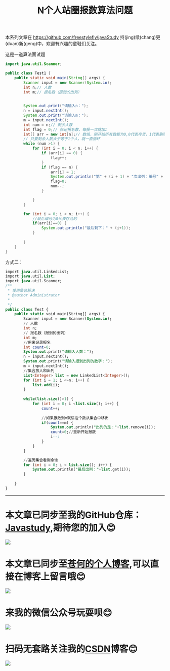 ﻿---
layout: post
title: N个人站圈报数算法问题
categories: Java语言核心
description: N个人站圈报数算法问题
keywords: java, 语言核心，算法
---

本系列文章在 <https://github.com/freestylefly/javaStudy> 持(jing)续(chang)更(duan)新(geng)中，欢迎有兴趣的童鞋们关注。

这是一道算法面试题
```java
import java.util.Scanner;

public class Test1 {
	public static void main(String[] args) {
		Scanner input = new Scanner(System.in);
		int n;// 人数
		int m;// 报名数（报到的出列）
		

		System.out.print("请输入n：");
		n = input.nextInt();
		System.out.print("请输入m：");
		m = input.nextInt();
		int num = n;// 剩余人数
		int flag = 0;// 标记报名数，每报一次就加1
		int[] arr = new int[n];// 数组，刚开始所有数都为0,0代表存货，1代表删除该元素
		// 只要剩余人数大于等于1个人，就一直循环
		while (num >1) {
			for (int i = 0; i < n; i++) {
				if (arr[i] == 0) {
					flag++;
				}
				if (flag == m) {
					arr[i] = 1;
					System.out.println("第" + (i + 1) + "次出列：编号" + (i+1));
					flag=0;
					num--;
				}

			}
		}

		for (int i = 0; i < n; i++) {
			//最后编号为0代表存活的
			if(arr[i]==0) {
				System.out.println("最后剩下：" + (i+1));
			}
			
		}
	}
}

```

方式二：

```sql
import java.util.LinkedList;
import java.util.List;
import java.util.Scanner;
/**
 * 使用集合解决
 * @author Administrator
 *
 */
public class Test {
	public static void main(String[] args) {
		Scanner input = new Scanner(System.in);
		// 人数
		int n;
		// 报名数（报到的出列）
		int m;
		//用来记录报名
		int count=0;
		System.out.print("请输入人数：");
		n = input.nextInt();
		System.out.print("请输入报到出列的数字：");
		m = input.nextInt();
		//集合放人和出列
		List<Integer> list = new LinkedList<Integer>();
		for (int i = 1; i <=n; i++) {
			list.add(i);
		}
		
		while(list.size()>1) {
			for (int i = 0; i <list.size(); i++) {
				count++;
				
				//如果报数到m就讲这个数从集合中移出
				if(count==m) {
					System.out.println("出列的是："+list.remove(i));
					count=0;//重新开始报数
					i--;
				}
			}
		}

		//遍历集合看剩余谁
		for (int i = 0; i < list.size(); i++) {
			System.out.println("最后出列："+list.get(i));
		}
		
	}
}

```
------
# 本文章已同步至我的GitHub仓库：<a href="https://github.com/freestylefly/javaStudy">Javastudy</a>,期待您的加入:blush:
<img src="http://pp8g2fyug.bkt.clouddn.com/github.jpg" width=""/>

# 本文章已同步至<a href="https://freestylefly.github.io/">苍何的个人博客</a>,可以直接在博客上留言哦:blush:
<img src="http://pp8g2fyug.bkt.clouddn.com/myblog..png" width=""/>

# 来我的微信公众号玩耍呗:blush:
<img src="http://pp8g2fyug.bkt.clouddn.com/weixingongzhonghao.jpg" width=""/>

# 扫码无套路关注我的<a href="https://blog.csdn.net/qq_43270074?orderby=UpdateTime">CSDN</a>博客:blush:
<img src="http://pp8g2fyug.bkt.clouddn.com/CSDN.png" width=""/>
